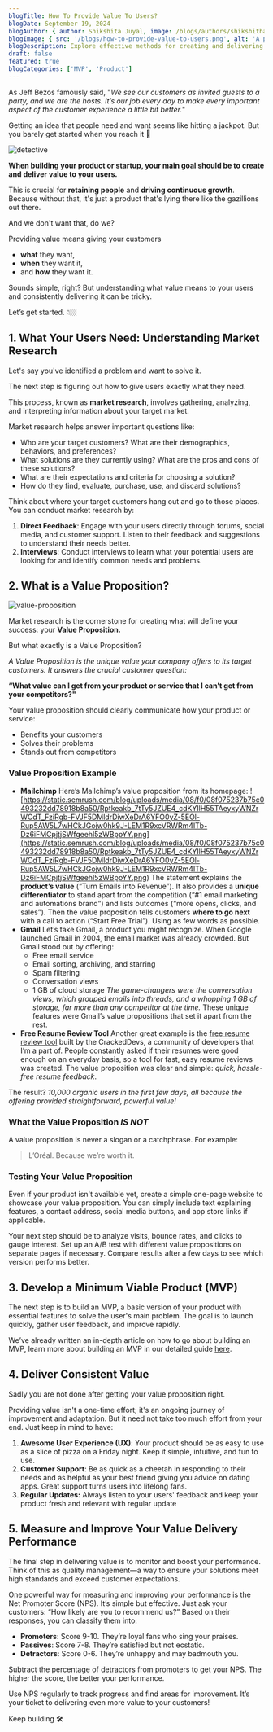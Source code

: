 ```yaml
---
blogTitle: How To Provide Value To Users?
blogDate: September 19, 2024
blogAuthor: { author: Shikshita Juyal, image: /blogs/authors/shikshitha.png }
blogImage: { src: '/blogs/how-to-provide-value-to-users.png', alt: 'A picture of a coder' }
blogDescription: Explore effective methods for creating and delivering real user value in your products. Learn how to develop features that solve genuine problems and keep users coming back.
draft: false
featured: true
blogCategories: ['MVP', 'Product']
---
```


As Jeff Bezos famously said, "_We see our customers as invited guests to a party, and we are the hosts. It’s our job every day to make every important aspect of the customer experience a little bit better._"

Getting an idea that people need and want seems like hitting a jackpot. But you barely get started when you reach it 🥲

![detective](https://gifdb.com/images/high/detective-sherlock-holmes-falling-off-building-ta9g47tj2pxhos56.gif)

**When building your product or startup, your main goal should be to create and deliver value to your users.**

This is crucial for **retaining people** and **driving continuous growth**. Because without that, it's just a product that's lying there like the gazillions out there.

And we don't want that, do we?

Providing value means giving your customers

- **what** they want,
- **when** they want it,
- and **how** they want it.

Sounds simple, right? But understanding what value means to your users and consistently delivering it can be tricky.

Let’s get started. 👇🏼

## **1. What Your Users Need: Understanding Market Research**

Let's say you've identified a problem and want to solve it.

The next step is figuring out how to give users exactly what they need.

This process, known as **market research**, involves gathering, analyzing, and interpreting information about your target market.

Market research helps answer important questions like:

- Who are your target customers? What are their demographics, behaviors, and preferences?
- What solutions are they currently using? What are the pros and cons of these solutions?
- What are their expectations and criteria for choosing a solution?
- How do they find, evaluate, purchase, use, and discard solutions?

Think about where your target customers hang out and go to those places. You can conduct market research by:

1. **Direct Feedback**: Engage with your users directly through forums, social media, and customer support. Listen to their feedback and suggestions to understand their needs better.
2. **Interviews**: Conduct interviews to learn what your potential users are looking for and identify common needs and problems.

## **2. What is a Value Proposition?**

![value-proposition](/blogs/value-proposition.png)

Market research is the cornerstone for creating what will define your success: your **Value Proposition.**

But what exactly is a Value Proposition?

_A Value Proposition is the unique value your company offers to its target customers. It answers the crucial customer question:_

**“What value can I get from your product or service that I can’t get from your competitors?"**

Your value proposition should clearly communicate how your product or service:

- Benefits your customers
- Solves their problems
- Stands out from competitors

### **Value Proposition Example**

- **Mailchimp**
  Here’s Mailchimp’s value proposition from its homepage:
  ![https://static.semrush.com/blog/uploads/media/08/f0/08f075237b75c0493232dd78918b8a50/Rptkeakb_7tTy5JZUE4_cdKYIlH55TAeyxyWNZrWCdT_FziRgb-FVJF5DMldrDiwXeDrA6YFO0yZ-5EOl-Rup5AW5L7wHCkJGojw0hk9J-LEM1R9xcVRWRm4lTb-Dz6iFMCpjtjSWfgeehl5zWBppYY.png](https://static.semrush.com/blog/uploads/media/08/f0/08f075237b75c0493232dd78918b8a50/Rptkeakb_7tTy5JZUE4_cdKYIlH55TAeyxyWNZrWCdT_FziRgb-FVJF5DMldrDiwXeDrA6YFO0yZ-5EOl-Rup5AW5L7wHCkJGojw0hk9J-LEM1R9xcVRWRm4lTb-Dz6iFMCpjtjSWfgeehl5zWBppYY.png)
  The statement explains the **product’s value** (“Turn Emails into Revenue”).
  It also provides a **unique differentiator** to stand apart from the competition (“#1 email marketing and automations brand”) and lists outcomes (“more opens, clicks, and sales”).
  Then the value proposition tells customers **where to go next** with a call to action (“Start Free Trial”).
  Using as few words as possible.
- **Gmail**
  Let’s take Gmail, a product you might recognize. When Google launched Gmail in 2004, the email market was already crowded. But Gmail stood out by offering:
  - Free email service
  - Email sorting, archiving, and starring
  - Spam filtering
  - Conversation views
  - 1 GB of cloud storage
    _The game-changers were the conversation views, which grouped emails into threads, and a whopping 1 GB of storage, far more than any competitor at the time._ These unique features were Gmail’s value propositions that set it apart from the rest.
- **Free Resume Review Tool**
  Another great example is the [free resume review tool](http://crackeddevs.com/tools/resume-review) built by the CrackedDevs, a community of developers that I’m a part of.
  People constantly asked if their resumes were good enough on an everyday basis, so a tool for fast, easy resume reviews was created.
  The value proposition was clear and simple: _quick, hassle-free resume feedback_.

The result? _10,000 organic users in the first few days, all because the offering provided straightforward, powerful value!_

### **What the Value Proposition _IS NOT_**

A value proposition is never a slogan or a catchphrase. For example:

> L’Oréal. Because we’re worth it.

### Testing Your Value Proposition

Even if your product isn't available yet, create a simple one-page website to showcase your value proposition. You can simply include text explaining features, a contact address, social media buttons, and app store links if applicable.

Your next step should be to analyze visits, bounce rates, and clicks to gauge interest. Set up an A/B test with different value propositions on separate pages if necessary. Compare results after a few days to see which version performs better.

## **3. Develop a Minimum Viable Product (MVP)**

The next step is to build an MVP, a basic version of your product with essential features to solve the user's main problem. The goal is to launch quickly, gather user feedback, and improve rapidly.

We’ve already written an in-depth article on how to go about building an MVP, learn more about building an MVP in our detailed guide [here](https://www.crework.in/guide/building-mvp).

## **4. Deliver Consistent Value**

Sadly you are not done after getting your value proposition right.

Providing value isn't a one-time effort; it's an ongoing journey of improvement and adaptation. But it need not take too much effort from your end. Just keep in mind to have:

1. **Awesome User Experience (UX)**: Your product should be as easy to use as a slice of pizza on a Friday night. Keep it simple, intuitive, and fun to use.
2. **Customer Support**: Be as quick as a cheetah in responding to their needs and as helpful as your best friend giving you advice on dating apps. Great support turns users into lifelong fans.
3. **Regular Updates:** Always listen to your users' feedback and keep your product fresh and relevant with regular update

## **5. Measure and Improve Your Value Delivery Performance**

The final step in delivering value is to monitor and boost your performance. Think of this as quality management—a way to ensure your solutions meet high standards and exceed customer expectations.

One powerful way for measuring and improving your performance is the Net Promoter Score (NPS). It’s simple but effective. Just ask your customers: “How likely are you to recommend us?” Based on their responses, you can classify them into:

- **Promoters**: Score 9-10. They’re loyal fans who sing your praises.
- **Passives**: Score 7-8. They’re satisfied but not ecstatic.
- **Detractors**: Score 0-6. They’re unhappy and may badmouth you.

Subtract the percentage of detractors from promoters to get your NPS. The higher the score, the better your performance.

Use NPS regularly to track progress and find areas for improvement. It’s your ticket to delivering even more value to your customers!

Keep building 🛠️
